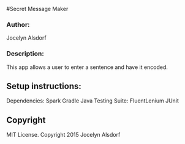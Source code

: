 #Secret Message Maker
<h3>Author:</h3>
Jocelyn Alsdorf

<h3>Description:</h3>
This app allows a user to enter a sentence and have it encoded. 


<h2>Setup instructions:</h2>
Dependencies:
Spark
Gradle
Java 
Testing Suite:
FluentLenium
JUnit

<h2>Copyright</h2>
 MIT License. Copyright 2015  Jocelyn Alsdorf